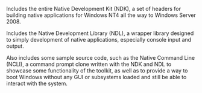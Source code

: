 Includes the entire Native Development Kit (NDK), a set of headers for building native applications for Windows NT4 all the way to Windows Server 2008.

Includes the Native Development Library (NDL), a wrapper library designed to simply development of native applications, especially console input and output.

Also includes some sample source code, such as the Native Command Line (NCLI), a command prompt clone written with the NDK and NDL to showcase some functionality of the toolkit, as well as to provide a way to boot Windows without any GUI or subsystems loaded and still be able to interact with the system.